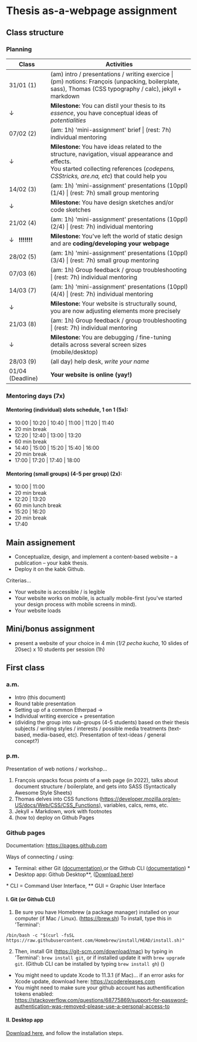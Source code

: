 # Thesis as-a-webpage assignment

## Class structure

### Planning

| Class  | Activities|
| -------- | ---------------------|
| 31/01 (1) | (am) intro / presentations / writing exercice \| <br> (pm) notions: François (unpacking, boilerplate, sass), Thomas (CSS typography / calc), jekyll + markdown |
| ↓ | **Milestone:** You can distil your thesis to its *essence*, you have conceptual ideas of *potentialities*|
| 07/02 (2) | (am: 1h) 'mini-assignment' brief \| (rest: 7h) individual mentoring |
| ↓ | **Milestone:** You have ideas related to the structure, navigation, visual appearance and effects. <br> You started collecting references (*codepens, CSStricks, are.na, etc*) that could help you |
| 14/02 (3) | (am: 1h) 'mini-assignment' presentations (10ppl) (1/4) \| (rest: 7h) small group mentoring |
| ↓ | **Milestone:** You have design sketches and/or code sketches |
| 21/02 (4) | (am: 1h) 'mini-assignment' presentations (10ppl) (2/4) \| (rest: 7h) individual mentoring |
| ↓ &nbsp; **!!!!!!!** | **Milestone:** You've left the world of static design and are **coding/developing your webpage** |
| 28/02 (5) | (am: 1h) 'mini-assignment' presentations (10ppl) (3/4) \| (rest: 7h) small group mentoring |
| 07/03 (6) | (am: 1h) Group feedback / group troubleshooting \| (rest: 7h) individual mentoring |
| 14/03 (7) | (am: 1h) 'mini-assignment' presentations (10ppl) (4/4) \| (rest: 7h) individual mentoring |
| ↓ | **Milestone:** Your website is structurally sound, you are now adjusting elements more precisely |
| 21/03 (8) | (am: 1h) Group feedback / group troubleshooting \| (rest: 7h) individual mentoring |
| ↓ | **Milestone:** You are debugging / fine-tuning details across several screen sizes (mobile/desktop) |
| 28/03 (9) | (all day) help desk, *write your name* |
| 01/04 (Deadline) | **Your website is online (yay!)** |

### Mentoring days (7x)

#### Mentoring (individual) slots schedule, 1 on 1 (5x):

- 10:00  |  10:20 | 10:40 | 11:00 | 11:20 | 11:40
- 20 min break
- 12:20 | 12:40 | 13:00 | 13:20
- 60 min break
- 14:40 | 15:00 | 15:20 | 15:40 | 16:00
- 20 min break
- 17:00 | 17:20 | 17:40 | 18:00

#### Mentoring (small groups) (4-5 per group) (2x):

- 10:00 | 11:00
- 20 min break
- 12:20 | 13:20
- 60 min lunch break
- 15:20 | 16:20
- 20 min break
- 17:40

## Main assignement

- Conceptualize, design, and implement a content-based website &ndash; a publication &ndash; your kabk thesis.
- Deploy it on the kabk Github.

Criterias...

- Your website is accessible / is legible
- Your website works on mobile, is actually mobile-first (you've started your design process with mobile screens in mind).
- Your website loads 

## Mini/bonus assignment

- present a website of your choice in 4 min (*1/2 pecha kucha*, 10 slides of 20sec) x 10 students per session (1h)

## First class

### a.m.

- Intro (this document)
- Round table presentation
- Setting up of a common Etherpad ->
- Individual writing exercice + presentation
- (dividing the group into sub-groups (4-5 students) based on their thesis subjects / writing styles / interests / possible media treatments (text-based, media-based, etc). Presentation of text-ideas / general concept?)

### p.m.

Presentation of web notions / workshop...

1. François unpacks focus points of a web page (in 2022), talks about document structure / boilerplate, and gets into SASS (Syntactically Awesome Style Sheets)
2. Thomas delves into CSS functions (https://developer.mozilla.org/en-US/docs/Web/CSS/CSS_Functions), variables, calcs, rems, etc.
3. Jekyll + Markdown, work with footnotes
4. (how to) deploy on Github Pages

### Github pages

Documentation: https://pages.github.com

Ways of connecting / using:
- Terminal: either Git ([documentation](https://git-scm.com/download/mac)),or the Github CLI ([documentation](https://github.com/cli/cli)) *
- Desktop app: Github Desktop**, ([Download here](https://desktop.github.com))

\* CLI = Command User Interface, ** GUI = Graphic User Interface

#### I. Git (or Github CLI)

1. Be sure you have Homebrew (a package manager) installed on your computer (if Mac / Linux). (https://brew.sh) To install, type this in 'Terminal':

```
/bin/bash -c "$(curl -fsSL https://raw.githubusercontent.com/Homebrew/install/HEAD/install.sh)"
```

2. Then, install Git (https://git-scm.com/download/mac) by typing in 'Terminal': `brew install git`, or if installed update it with `brew upgrade git`. (Github CLI can be installed by typing `brew install gh`) ()

- You might need to update Xcode to 11.3.1 (if Mac)... if an error asks for Xcode update, download here: https://xcodereleases.com
- You might need to make sure your github account has authentification tokens enabled: https://stackoverflow.com/questions/68775869/support-for-password-authentication-was-removed-please-use-a-personal-access-to

#### II. Desktop app

[Download here](https://desktop.github.com), and follow the installation steps.
